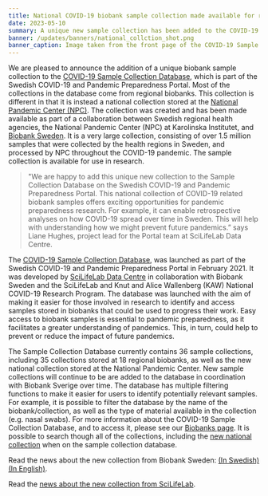 ```yaml
---
title: National COVID-19 biobank sample collection made available for research on the Portal
date: 2023-05-10
summary: A unique new sample collection has been added to the COVID-19 Sample Collection Database. The collection comprises of over 1.5 million samples collected by Swedish healthcare regions and processed by the National Pandemic Centre throughout the COVID-19 pandemic.
banner: /updates/banners/national_collction_shot.png
banner_caption: Image taken from the front page of the COVID-19 Sample Collection Database, showing the new National Sample Collection stored at the National Pandemic Centre (from 2023-05-10).
---
```


We are pleased to announce the addition of a unique biobank sample collection to the [COVID-19 Sample Collection Database](https://biobanks.covid19dataportal.se/), which is part of the Swedish COVID-19 and Pandemic Preparedness Portal. Most of the collections in the database come from regional biobanks. This collection is different in that it is instead a national collection stored at the [National Pandemic Center (NPC)](https://ki.se/en/mtc/national-pandemic-centre-npc). The collection was created and has been made available as part of a collaboration between Swedish regional health agencies, the National Pandemic Center (NPC) at Karolinska Institutet, and [Biobank Sweden](https://biobanksverige.se). It is a very large collection, consisting of over 1.5 million samples that were collected by the health regions in Sweden, and processed by NPC throughout the COVID-19 pandemic. The sample collection is available for use in research.

> "We are happy to add this unique new collection to the Sample Collection Database on the Swedish COVID-19 and Pandemic Preparedness Portal. This national collection of COVID-19 related biobank samples offers exciting opportunities for pandemic preparedness research. For example, it can enable retrospective analyses on how COVID-19 spread over time in Sweden. This will help with understanding how we might prevent future pandemics.” says Liane Hughes, project lead for the Portal team at SciLifeLab Data Centre.

The [COVID-19 Sample Collection Database](https://biobanks.covid19dataportal.se/), was launched as part of the Swedish COVID-19 and Pandemic Preparedness Portal in February 2021. It was developed by [SciLifeLab Data Centre](https://www.scilifelab.se/data) in collaboration with Biobank Sweden and the SciLifeLab and Knut and Alice Wallenberg (KAW) National COVID-19 Research Program. The database was launched with the aim of making it easier for those involved in research to identify and access samples stored in biobanks that could be used to progress their work. Easy access to biobank samples is essential to pandemic preparedness, as it facilitates a greater understanding of pandemics. This, in turn, could help to prevent or reduce the impact of future pandemics.

The Sample Collection Database currently contains 36 sample collections, including 35 collections stored at 18 regional biobanks, as well as the new national collection stored at the National Pandemic Center. New sample collections will continue to be are added to the database in coordination with Biobank Sverige over time. The database has multiple filtering functions to make it easier for users to identify potentially relevant samples. For example, it is possible to filter the database by the name of the biobank/collection, as well as the type of material available in the collection (e.g. nasal swabs). For more information about the COVID-19 Sample Collection Database, and to access it, please see our [Biobanks page](/biobanks/). It is possible to search though all of the collections, including the [new national collection](https://biobanks.covid19dataportal.se/collections/nat/1/) when on the sample collection database.

Read the news about the new collection from Biobank Sweden: [(In Swedish)](https://biobanksverige.se/ny-rutin-tillgangliggor-15-miljoner-covid-19-prov-for-forskning/) [(In English)](https://biobanksverige.se/en/new-routine-enables-access-to-1-5-million-swedish-covid-19-samples-for-research/).

Read the [news about the new collection from SciLifeLab](https://www.scilifelab.se/news/new-large-national-covid-19-biobank-sample-collection-made-available-for-research/).
